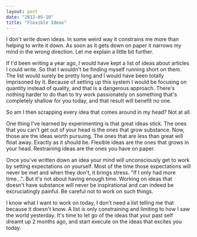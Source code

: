 ```yaml
---
layout: post
date: "2012-05-10"
title: "Flexible Ideas"
---
```


I don't write down ideas. In some weird way it constrains me more than helping to write it down. As soon as it gets down on paper it narrows my mind in the wrong direction. Let me explain a little bit further.

If I'd been writing a year ago, I would have kept a list of ideas about articles I could write. So that I wouldn't be finding myself running short on them. The list would surely be pretty long and I would have been totally imprisoned by it. Because of setting up this system I would be focusing on quantity instead of quality, and that is a dangerous approach. There's nothing harder to do than to try work passionately on something that's completely shallow for you today, and that result will benefit no one.

So am I then scrapping every idea that comes around in my head? Not at all.

One thing I've learned by experimenting is that great ideas stick. The ones that you can't get out of your head is the ones that grow substance. Now, those are the ideas worth pursuing. The ones that are less than great will float away. Exactly as it should be. Flexible ideas are the ones that grows in your head. Restraining ideas are the ones you have on paper.

Once you've written down an idea your mind will unconsciously get to work by setting expectations on yourself. Most of the time those expectations will never be met and when they don't, it brings stress. "If I only had more time…". But it's not about having enough time. Working on ideas that doesn't have substance will never be inspirational and can indeed be excruciatingly painful. Be careful not to work on such things.

I know what I want to work on today, I don't need a list telling me that because it doesn't know. A list is only constraining and limiting to how I saw the world yesterday. It's time to let go of the ideas that your past self dreamt up 2 months ago, and start execute on the ideas that excites you today.
